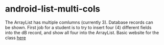 # android-list-multi-cols
The ArrayList has multiple comlumns (currently 3). Database records can be shown. First job for a student is to try to insert four (4) different fields
into the dB record, and show all four into the ArrayList.
Basic website for the class [here](https://sites.google.com/ttcollege.org/ti-msa-module/home?authuser=1)
